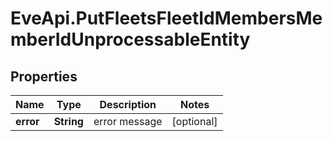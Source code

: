 # EveApi.PutFleetsFleetIdMembersMemberIdUnprocessableEntity

## Properties
Name | Type | Description | Notes
------------ | ------------- | ------------- | -------------
**error** | **String** | error message | [optional] 


